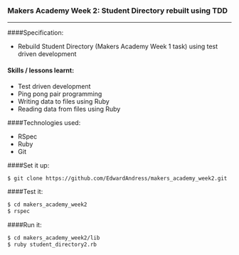### Makers Academy Week 2: Student Directory rebuilt using TDD
-----------

####Specification:
 * Rebuild Student Directory (Makers Academy Week 1 task) using test driven development

#### Skills / lessons learnt:
 * Test driven development
 * Ping pong pair programming
 * Writing data to files using Ruby
 * Reading data from files using Ruby

####Technologies used:
 * RSpec
 * Ruby
 * Git

####Set it up:
```sh
$ git clone https://github.com/EdwardAndress/makers_academy_week2.git
```

####Test it:
```sh
$ cd makers_academy_week2
$ rspec
```

####Run it:
```sh
$ cd makers_academy_week2/lib
$ ruby student_directory2.rb
```
